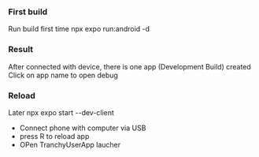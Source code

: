 ### First build
Run build first time 
npx expo run:android -d

### Result
After connected with device, there is one app (Development Build) created
Click on app name to open debug
### Reload
Later 
npx expo start --dev-client
+ Connect phone with computer via USB
+ press R to reload app
+ OPen TranchyUserApp laucher